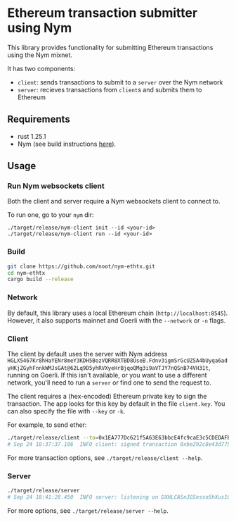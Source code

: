 # Ethereum transaction submitter using Nym

This library provides functionality for submitting Ethereum transactions using the Nym mixnet.

It has two components:
- `client`: sends transactions to submit to a `server` over the Nym network
- `server`: recieves transactions from `client`s and submits them to Ethereum

## Requirements

- rust 1.25.1
- Nym (see build instructions [here](https://nymtech.net/docs/stable/run-nym-nodes/build-nym)).

## Usage

### Run Nym websockets client

Both the client and server require a Nym websockets client to connect to.

To run one, go to your `nym` dir:
```
./target/release/nym-client init --id <your-id>
./target/release/nym-client run --id <your-id>
```

### Build

```bash
git clone https://github.com/noot/nym-ethtx.git
cd nym-ethtx
cargo build --release
```

### Network

By default, this library uses a local Ethereum chain (`http://localhost:8545`). However, it also supports mainnet and Goerli with the `--network` or `-n` flags.

### Client

The client by default uses the server with Nym address `HGLX5467Kr8hHaYENr8meY3KDH5BozVQRR8XTBD8UseB.Fdnv3igmSrGcUZSA4bUyqa6adyHKjZGyhFnnkWMJsGAt@62Lq9D5yhRVXyeHrBjqoQMg3i9aVTJY7nQSnB74VH31t`, running on Goerli. If this isn't available, or you want to use a different network, you'll need to run a `server` or find one to send the request to.

The client requires a (hex-encoded) Ethereum private key to sign the transaction. The app looks for this key by default in the file `client.key`. You can also specify the file with `--key` or `-k`.
 
For example, to send ether:
```bash
./target/release/client --to=0x1EA777Dc621f5A63E63bbcE4fc9caE3c5CDEDAFB --value=0.1
# Sep 24 18:37:37.106  INFO client: signed transaction 0xbe292c8e43d775ef8ec58f974e6403317efdcdc0a09ed8232238dd8bea44ac10
```

For more transaction options, see `./target/release/client --help`.

### Server

```bash
./target/release/server
# Sep 24 18:41:28.450  INFO server: listening on DXHLCASnJGSesso5hXus1CtgifBpaPqAj7thZphp52xN.7udbVvZ199futJNur71L3vHDNdnbVxxBvFKVzhEifXvE@5vC8spDvw5VDQ8Zvd9fVvBhbUDv9jABR4cXzd4Kh5vz
```

For more options, see `./target/release/server --help`.
